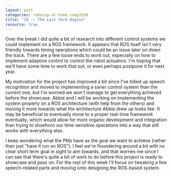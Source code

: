 ```yaml
---
layout: post
categories: robocup-at-home comp3550
title: "18 -- The Last Term Begins" 
resource: true
---
```


Over the break I did quite a bit of research into different control systems we could implement on a ROS framework.  It appears that ROS itself isn't very friendly towards timing operations which could be an issue later on down the track.  There are a few loose ends to work out, especially on how to implement adaptive control to control the robot actuators.  I'm hoping that we'll have some time to work that out, or even perhaps postpone it for next year.

My motivation for the project has improved a bit since I've tidied up speech recognition and moved to implementing a saner control system than the current one, but I'm worried we won't manage to get everything achieved before the showcase.  Abbie and I will be working on implementing the system properly on a ROS architecture (with help from the others) and moving it more towards what the architecture Abbie drew up looks like.  It may be beneficial to eventually move to a proper real-time framework eventually, which would allow for more organic development and integration than trying to shoehorn our time-sensitive operations into a way that still works with everything else.  


I keep wondering what the PMs have as the goal we want to achieve (rather than just "have it run on ROS").  I feel we're floundering around a bit with no clear short term goal in sight to aim towards, and that worries me since I can see that there's quite a bit of work to do before this project is ready to showcase and pass on.  For the rest of this week I'll focus on tweaking a few speech-related parts and moving onto designing the ROS-based system.


 

